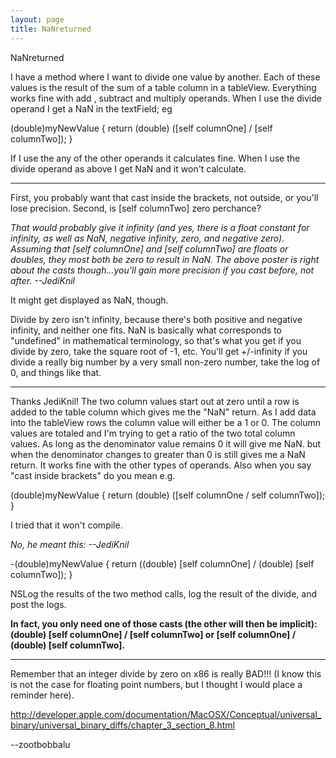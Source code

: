 ```yaml
---
layout: page
title: NaNreturned
---
```


NaNreturned 

I have a method where I want to divide one value by another. Each of these values is the result of the sum of a table column in a tableView. Everything works fine with   add , subtract and multiply operands. When I use the divide operand I get a NaN in the textField; eg

(double)myNewValue
{
    return (double) ([self columnOne] / [self columnTwo]);
}

If I use the any of the other operands it calculates fine. When I use the divide operand as above I get NaN and it won't calculate.

----

First, you probably want that cast inside the brackets, not outside, or you'll lose precision. Second, is     [self columnTwo] zero perchance?

*That would probably give it infinity (and yes, there is a float constant for infinity, as well as NaN, negative infinity, zero, and negative zero). Assuming that     [self columnOne] and     [self columnTwo] are floats or doubles, they most both be zero to result in NaN. The above poster is right about the casts though...you'll gain more precision if you cast before, not after. --JediKnil*

It might get displayed as     NaN, though.

Divide by zero isn't infinity, because there's both positive and negative infinity, and neither one fits. NaN is basically what corresponds to "undefined" in mathematical terminology, so that's what you get if you divide by zero, take the square root of -1, etc. You'll get +/-infinity if you divide a really big number by a very small non-zero number, take the log of 0, and things like that.


----
Thanks JediKnil! 
The two column values start out at zero until a row is added to the table column which gives me the "NaN" return. As I add data into the tableView  rows the  column value will either be a 1 or 0. The column values are totaled and I'm trying to get a ratio of the two total column values. As long as the denominator value remains 0 it will give me NaN. but when the denominator changes to greater than 0 is still gives me a NaN return. It works fine with the other types of operands. Also when you say "cast inside brackets" do you mean e.g.
    
(double)myNewValue
{
    return (double) ([self columnOne / self columnTwo]);
}

I tried that it won't compile.

*No, he meant this: --JediKnil*
    
-(double)myNewValue
{
    return ((double) [self columnOne] / (double) [self columnTwo]);
}


NSLog the results of the two method calls, log the result of the divide, and post the logs.

**In fact, you only need one of those casts (the other will then be implicit):     (double) [self columnOne] / [self columnTwo] or     [self columnOne] / (double) [self columnTwo].**

----

Remember that an integer divide by zero on x86 is really BAD!!! (I know this is not the case for floating point numbers, but I thought I would place a reminder here).

http://developer.apple.com/documentation/MacOSX/Conceptual/universal_binary/universal_binary_diffs/chapter_3_section_8.html

--zootbobbalu


